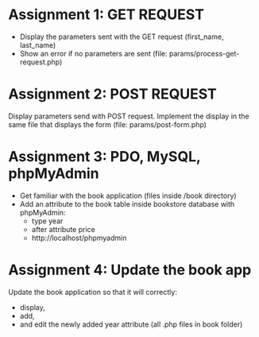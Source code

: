 # Assignment 1: GET REQUEST
- Display the parameters sent with the GET request (first_name,
last_name)
- Show an error if no parameters are sent
 (file: params/process-get-request.php)
 
 
# Assignment 2: POST REQUEST
Display parameters send with POST request. Implement the display in
the same file that displays the form (file: params/post-form.php)


# Assignment 3: PDO, MySQL, phpMyAdmin
- Get familiar with the book application (files inside /book directory)
- Add an attribute to the book table inside bookstore database with
phpMyAdmin:
    - type year
    - after attribute price
    - http://localhost/phpmyadmin
    
# Assignment 4: Update the book app
Update the book application so that it will
correctly:
- display,
- add,
- and edit the newly added year attribute
 (all .php files in book folder)
